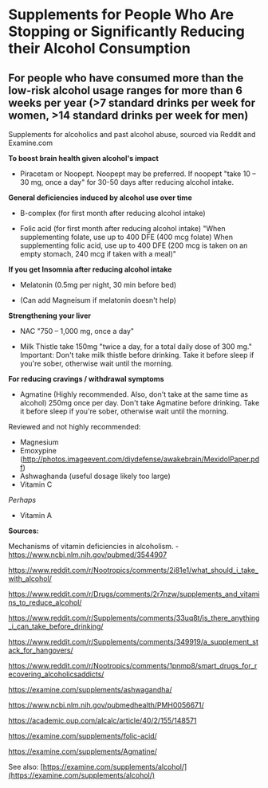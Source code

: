 # Supplements for People Who Are Stopping or Significantly Reducing their Alcohol Consumption

## For people who have consumed more than the low-risk alcohol usage ranges for more than 6 weeks per year (>7 standard drinks per week for women, >14 standard drinks per week for men)

Supplements for alcoholics and past alcohol abuse, sourced via Reddit and Examine.com

**To boost brain health given alcohol's impact**

- Piracetam or Noopept. Noopept may be preferred. If noopept "take 10 – 30 mg, once a day" for 30-50 days after reducing alcohol intake.

**General deficiencies induced by alcohol use over time**

- B-complex (for first month after reducing alcohol intake)

- Folic acid (for first month after reducing alcohol intake) "When supplementing folate, use up to 400 DFE (400 mcg folate)
When supplementing folic acid, use up to 400 DFE (200 mcg is taken on an empty stomach, 240 mcg if taken with a meal)"

**If you get Insomnia after reducing alcohol intake**

- Melatonin (0.5mg per night, 30 min before bed)

- (Can add Magneisum if melatonin doesn't help)

**Strengthening your liver**

- NAC "750 – 1,000 mg, once a day"

- Milk Thistle take 150mg "twice a day, for a total daily dose of 300 mg." Important: Don't take milk thistle before drinking. Take it before sleep if you're sober, otherwise wait until the morning. 

**For reducing cravings / withdrawal symptoms**

- Agmatine (Highly recommended. Also, don't take at the same time as alcohol) 250mg once per day. Don't take Agmatine before drinking. Take it before sleep if you're sober, otherwise wait until the morning.

Reviewed and not highly recommended:

- Magnesium
- Emoxypine (http://photos.imageevent.com/diydefense/awakebrain/MexidolPaper.pdf)
- Ashwaghanda (useful dosage likely too large)
- Vitamin C
 
*Perhaps*

- Vitamin A

**Sources:**

Mechanisms of vitamin deficiencies in alcoholism. - https://www.ncbi.nlm.nih.gov/pubmed/3544907

https://www.reddit.com/r/Nootropics/comments/2i81e1/what_should_i_take_with_alcohol/

https://www.reddit.com/r/Drugs/comments/2r7nzw/supplements_and_vitamins_to_reduce_alcohol/

https://www.reddit.com/r/Supplements/comments/33uq8t/is_there_anything_i_can_take_before_drinking/

https://www.reddit.com/r/Supplements/comments/349919/a_supplement_stack_for_hangovers/

https://www.reddit.com/r/Nootropics/comments/1pnmp8/smart_drugs_for_recovering_alcoholicsaddicts/

https://examine.com/supplements/ashwagandha/

https://www.ncbi.nlm.nih.gov/pubmedhealth/PMH0056671/

https://academic.oup.com/alcalc/article/40/2/155/148571

https://examine.com/supplements/folic-acid/

https://examine.com/supplements/Agmatine/

See also: [https://examine.com/supplements/alcohol/](https://examine.com/supplements/alcohol/)
